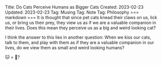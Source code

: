 Title: Do Cats Perceive Humans as Bigger Cats
Created: 2023-02-23
Updated: 2023-02-23
Tag: Musing
Tag: Note
Tag: Philosophy
=== markdown ===
It is thought that since pet cats knead their claws on us, lick us, or bring us
their prey, they view us as if we are a valuable companion in their lives. Does this mean they
perceive us as a big and weird looking cat?

I think the answer to this lies in another question: When we kiss our cats, talk
to them, and play with them as if they are a valuable companion in our lives, do
we view them as small and weird looking humans?

🐱 = 🧍?
